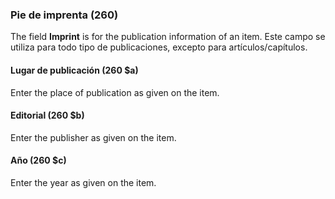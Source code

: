 ### Pie de imprenta (260)

The field **Imprint** is for the publication information of an item. Este campo se utiliza para todo tipo de publicaciones, excepto para artículos/capítulos.

#### Lugar de publicación (260 $a)

Enter the place of publication as given on the item.

#### Editorial (260 $b)

Enter the publisher as given on the item.

#### Año (260 $c)

Enter the year as given on the item.  
